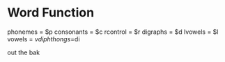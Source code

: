 # Word Function





phonemes = $p 
consonants = $c
rcontrol = $r
digraphs = $d
lvowels = $l
vowels = $v
diphthongs =$di

out the bak
